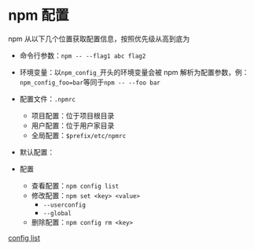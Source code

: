 # npm 配置

npm 从以下几个位置获取配置信息，按照优先级从高到底为

- 命令行参数：`npm -- --flag1 abc flag2`
- 环境变量：以`npm_config_`开头的环境变量会被 npm 解析为配置参数，例：`npm_config_foo=bar`等同于`npm -- --foo bar`
- 配置文件：`.npmrc`
  - 项目配置：位于项目根目录
  - 用户配置：位于用户家目录
  - 全局配置：`$prefix/etc/npmrc`
- 默认配置：

- 配置
  - 查看配置：`npm config list`
  - 修改配置：`npm set <key> <value>`
    - `--userconfig`
    - `--global`
  - 删除配置：`npm config rm <key>`

[config list](https://docs.npmjs.com/cli/v7/using-npm/config)
